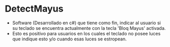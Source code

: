 # DetectMayus

- Software (Desarrollado en c#) que tiene como fin, indicar al usuario si su teclado se encuentra actualmente con la tecla 'Bloq Mayus' activada.
- Esto es positivo para usuarios en los cuales el teclado no posee luces que indique esto y/o cuando esas luces se estropean.
